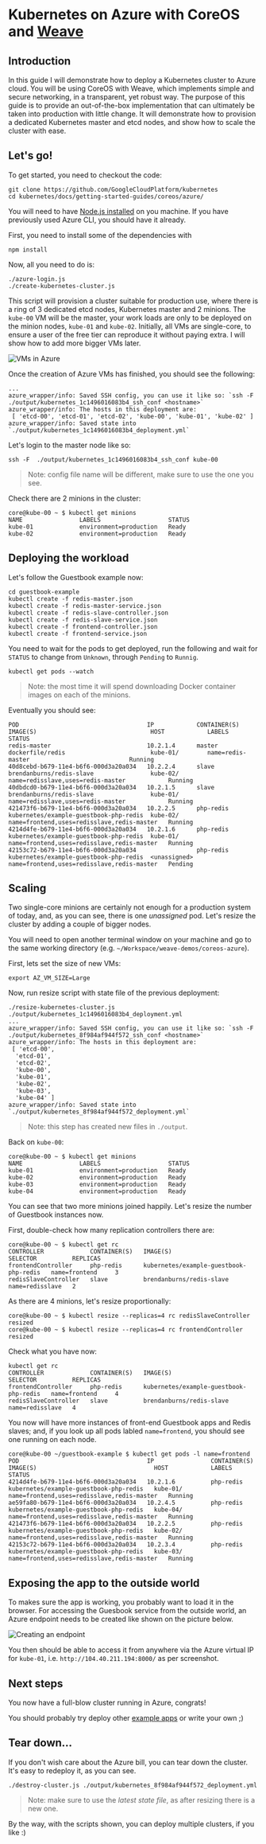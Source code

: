 # Kubernetes on Azure with CoreOS and [Weave](http://weave.works)

## Introduction

In this guide I will demonstrate how to deploy a Kubernetes cluster to Azure cloud. You will be using CoreOS with Weave, which implements simple and secure networking, in a transparent, yet robust way. The purpose of this guide is to provide an out-of-the-box implementation that can ultimately be taken into production with little change. It will demonstrate how to provision a dedicated Kubernetes master and etcd nodes, and show how to scale the cluster with ease.

## Let's go!

To get started, you need to checkout the code:
```
git clone https://github.com/GoogleCloudPlatform/kubernetes
cd kubernetes/docs/getting-started-guides/coreos/azure/
```

You will need to have [Node.js installed](http://nodejs.org/download/) on you machine. If you have previously used Azure CLI, you should have it already.

First, you need to install some of the dependencies with

```
npm install
```

Now, all you need to do is:

```
./azure-login.js
./create-kubernetes-cluster.js
```

This script will provision a cluster suitable for production use, where there is a ring of 3 dedicated etcd nodes, Kubernetes master and 2 minions. The `kube-00` VM will be the master, your work loads are only to be deployed on the minion nodes, `kube-01` and `kube-02`. Initially, all VMs are single-core, to ensure a user of the free tier can reproduce it without paying extra. I will show how to add more bigger VMs later.

![VMs in Azure](initial_cluster.png)

Once the creation of Azure VMs has finished, you should see the following:

```
...
azure_wrapper/info: Saved SSH config, you can use it like so: `ssh -F  ./output/kubernetes_1c1496016083b4_ssh_conf <hostname>`
azure_wrapper/info: The hosts in this deployment are:
 [ 'etcd-00', 'etcd-01', 'etcd-02', 'kube-00', 'kube-01', 'kube-02' ]
azure_wrapper/info: Saved state into `./output/kubernetes_1c1496016083b4_deployment.yml`
```

Let's login to the master node like so:
```
ssh -F  ./output/kubernetes_1c1496016083b4_ssh_conf kube-00
```
> Note: config file name will be different, make sure to use the one you see.

Check there are 2 minions in the cluster:
```
core@kube-00 ~ $ kubectl get minions
NAME                LABELS                   STATUS
kube-01             environment=production   Ready
kube-02             environment=production   Ready
```

## Deploying the workload

Let's follow the Guestbook example now:
```
cd guestbook-example
kubectl create -f redis-master.json
kubectl create -f redis-master-service.json
kubectl create -f redis-slave-controller.json
kubectl create -f redis-slave-service.json
kubectl create -f frontend-controller.json
kubectl create -f frontend-service.json
```

You need to wait for the pods to get deployed, run the following and wait for `STATUS` to change from `Unknown`, through `Pending` to `Runnig`. 
```
kubectl get pods --watch
```
> Note: the most time it will spend downloading Docker container images on each of the minions.

Eventually you should see:
```
POD                                    IP            CONTAINER(S)    IMAGE(S)                                HOST            LABELS                                       STATUS
redis-master                           10.2.1.4      master          dockerfile/redis                        kube-01/        name=redis-master                            Running
40d8cebd-b679-11e4-b6f6-000d3a20a034   10.2.2.4      slave           brendanburns/redis-slave                kube-02/        name=redisslave,uses=redis-master            Running
40dbdcd0-b679-11e4-b6f6-000d3a20a034   10.2.1.5      slave           brendanburns/redis-slave                kube-01/        name=redisslave,uses=redis-master            Running
421473f6-b679-11e4-b6f6-000d3a20a034   10.2.2.5      php-redis       kubernetes/example-guestbook-php-redis  kube-02/        name=frontend,uses=redisslave,redis-master   Running
4214d4fe-b679-11e4-b6f6-000d3a20a034   10.2.1.6      php-redis       kubernetes/example-guestbook-php-redis  kube-01/        name=frontend,uses=redisslave,redis-master   Running
42153c72-b679-11e4-b6f6-000d3a20a034                 php-redis       kubernetes/example-guestbook-php-redis  <unassigned>    name=frontend,uses=redisslave,redis-master   Pending
```

## Scaling

Two single-core minions are certainly not enough for a production system of today, and, as you can see, there is one _unassigned_ pod. Let's resize the cluster by adding a couple of bigger nodes.

You will need to open another terminal window on your machine and go to the same working directory (e.g. `~/Workspace/weave-demos/coreos-azure`).

First, lets set the size of new VMs:
```
export AZ_VM_SIZE=Large
```
Now, run resize script with state file of the previous deployment:
```
./resize-kubernetes-cluster.js ./output/kubernetes_1c1496016083b4_deployment.yml
...
azure_wrapper/info: Saved SSH config, you can use it like so: `ssh -F  ./output/kubernetes_8f984af944f572_ssh_conf <hostname>`
azure_wrapper/info: The hosts in this deployment are:
 [ 'etcd-00',
  'etcd-01',
  'etcd-02',
  'kube-00',
  'kube-01',
  'kube-02',
  'kube-03',
  'kube-04' ]
azure_wrapper/info: Saved state into `./output/kubernetes_8f984af944f572_deployment.yml`
```
> Note: this step has created new files in `./output`.

Back on `kube-00`:
```
core@kube-00 ~ $ kubectl get minions
NAME                LABELS                   STATUS
kube-01             environment=production   Ready
kube-02             environment=production   Ready
kube-03             environment=production   Ready
kube-04             environment=production   Ready
```

You can see that two more minions joined happily. Let's resize the number of Guestbook instances now.

First, double-check how many replication controllers there are:

```
core@kube-00 ~ $ kubectl get rc
CONTROLLER             CONTAINER(S)   IMAGE(S)                                 SELECTOR          REPLICAS
frontendController     php-redis      kubernetes/example-guestbook-php-redis   name=frontend     3
redisSlaveController   slave          brendanburns/redis-slave                 name=redisslave   2
```
As there are 4 minions, let's resize proportionally:
```
core@kube-00 ~ $ kubectl resize --replicas=4 rc redisSlaveController
resized
core@kube-00 ~ $ kubectl resize --replicas=4 rc frontendController
resized
```
Check what you have now:
```
kubectl get rc
CONTROLLER             CONTAINER(S)   IMAGE(S)                                 SELECTOR          REPLICAS
frontendController     php-redis      kubernetes/example-guestbook-php-redis   name=frontend     4
redisSlaveController   slave          brendanburns/redis-slave                 name=redisslave   4
```

You now will have more instances of front-end Guestbook apps and Redis slaves; and, if you look up all pods labled `name=frontend`, you should see one running on each node.

```
core@kube-00 ~/guestbook-example $ kubectl get pods -l name=frontend
POD                                    IP                CONTAINER(S)  IMAGE(S)                                 HOST            LABELS                                       STATUS
4214d4fe-b679-11e4-b6f6-000d3a20a034   10.2.1.6          php-redis     kubernetes/example-guestbook-php-redis   kube-01/        name=frontend,uses=redisslave,redis-master   Running
ae59fa80-b679-11e4-b6f6-000d3a20a034   10.2.4.5          php-redis     kubernetes/example-guestbook-php-redis   kube-04/        name=frontend,uses=redisslave,redis-master   Running
421473f6-b679-11e4-b6f6-000d3a20a034   10.2.2.5          php-redis     kubernetes/example-guestbook-php-redis   kube-02/        name=frontend,uses=redisslave,redis-master   Running
42153c72-b679-11e4-b6f6-000d3a20a034   10.2.3.4          php-redis     kubernetes/example-guestbook-php-redis   kube-03/        name=frontend,uses=redisslave,redis-master   Running
```

## Exposing the app to the outside world

To makes sure the app is working, you probably want to load it in the browser. For accessing the Guesbook service from the outside world, an Azure endpoint needs to be created like shown on the picture below.

![Creating an endpoint](external_access.png)

You then should be able to access it from anywhere via the Azure virtual IP for `kube-01`, i.e. `http://104.40.211.194:8000/` as per screenshot.

## Next steps

You now have a full-blow cluster running in Azure, congrats!

You should probably try deploy other [example apps](https://github.com/GoogleCloudPlatform/kubernetes/tree/master/examples) or write your own ;)

## Tear down...

If you don't wish care about the Azure bill, you can tear down the cluster. It's easy to redeploy it, as you can see.

```
./destroy-cluster.js ./output/kubernetes_8f984af944f572_deployment.yml 
```

> Note: make sure to use the _latest state file_, as after resizing there is a new one.

By the way, with the scripts shown, you can deploy multiple clusters, if you like :)
